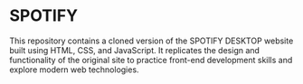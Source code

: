 # SPOTIFY
This repository contains a cloned version of the SPOTIFY DESKTOP website built using HTML, CSS, and JavaScript. It replicates the design and functionality of the original site to practice front-end development skills and explore modern web technologies.
